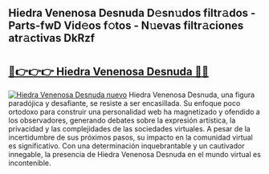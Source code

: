 ## Hiedra Venenosa Desnuda D𝚎sn𝚞dos filtr𝚊dos - Parts-fwD Vid𝚎os f𝚘tos - N𝚞evas filtr𝚊ciones atr𝚊ctivas DkRzf

# <h2><a href="http://mb2w0c.tromn.icu/?c=Hiedra+Venenosa+Desnuda">🔗👉👉👉 Hiedra Venenosa Desnuda 🔗🔗</a></h2>

[![Hiedra Venenosa Desnuda nuevo](https://i.imgur.com/pEAQMta.gif)](http://mb2w0c.tromn.icu/?c=Hiedra+Venenosa+Desnuda)
Hiedra Venenosa Desnuda, una figura paradójica y desafiante, se resiste a ser encasillada. Su enfoque poco ortodoxo para construir una personalidad web ha magnetizado y ofendido a los observadores, generando debates sobre la expresión artística, la privacidad y las complejidades de las sociedades virtuales. A pesar de la incertidumbre de sus próximos pasos, su impacto en la comunidad virtual es significativo. Con una determinación inquebrantable y un cautivador innegable, la presencia de Hiedra Venenosa Desnuda en el mundo virtual es incontenible.
